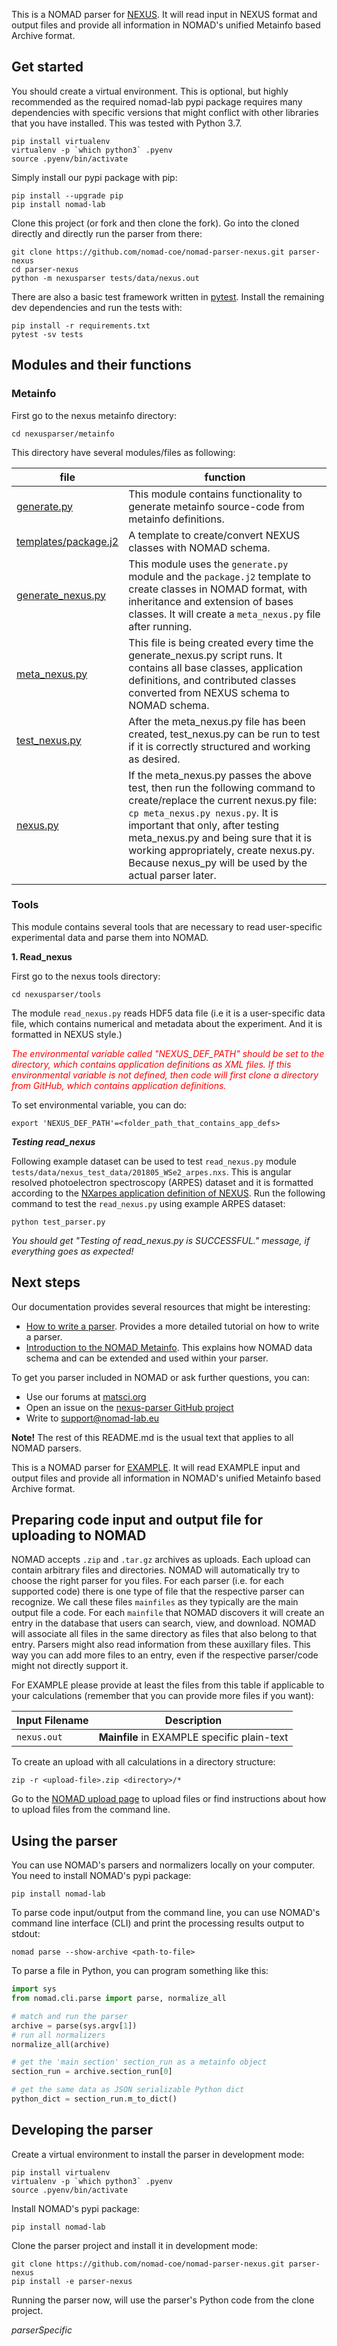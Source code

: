 This is a NOMAD parser for [NEXUS](https://www.nexusformat.org/). It will read input in NEXUS format and output files and provide all information in NOMAD's unified Metainfo based Archive format.

## Get started

You should create a virtual environment. This is optional, but highly recommended as
the required nomad-lab pypi package requires many dependencies with specific versions
that might conflict with other libraries that you have installed. This was tested
with Python 3.7.

```
pip install virtualenv
virtualenv -p `which python3` .pyenv
source .pyenv/bin/activate
```

Simply install our pypi package with pip:
```
pip install --upgrade pip
pip install nomad-lab
```

Clone this project (or fork and then clone the fork). Go into the cloned directly and
directly run the parser from there:
```
git clone https://github.com/nomad-coe/nomad-parser-nexus.git parser-nexus
cd parser-nexus
python -m nexusparser tests/data/nexus.out
```

There are also a basic test framework written in [pytest](https://docs.pytest.org/en/stable/).
Install the remaining dev dependencies and run the tests with:
```
pip install -r requirements.txt
pytest -sv tests
```

## Modules and their functions
### **Metainfo**

First go to the nexus metainfo directory:
```
cd nexusparser/metainfo
```
This directory have several modules/files as following:

| file | function|
|---|---|
|[generate.py](nexusparser/metainfo/generate.py)| This module contains functionality to generate metainfo source-code from metainfo definitions.|
|[templates/package.j2](nexusparser/metainfo/templates/package.j2)| A template to create/convert NEXUS classes with NOMAD schema.|
|[generate_nexus.py](nexusparser/metainfo/generate_nexus.py)|This module uses the `generate.py` module and the `package.j2` template to create classes in NOMAD format, with inheritance and extension of bases classes. It will create a `meta_nexus.py` file after running.|
|[meta_nexus.py](nexusparser/metainfo/meta_nexus.py)| This file is being created every time the generate_nexus.py script runs. It contains all base classes, application definitions, and contributed classes converted from NEXUS schema to NOMAD schema.|
|[test_nexus.py](nexusparser/metainfo/test_nexus.py)| After the meta_nexus.py file has been created, test_nexus.py can be run to test if it is correctly structured and working as desired.|
|[nexus.py](nexusparser/metainfo/nexus.py)| If the meta_nexus.py passes the above test, then run the following command to create/replace the current nexus.py file: ```cp meta_nexus.py nexus.py```. It is important that only, after testing meta_nexus.py and being sure that it is working appropriately, create nexus.py. Because nexus_py will be used by the actual parser later.|

### **Tools**
This module contains several tools that are necessary to read user-specific experimental data and parse them into NOMAD.

**1. Read_nexus**

First go to the nexus tools directory:
```
cd nexusparser/tools
```

The module `read_nexus.py` reads HDF5 data file (i.e it is a user-specific data file, which contains numerical and metadata about the experiment. And it is formatted in NEXUS style.)

<span style="color:red">*The environmental variable called "NEXUS_DEF_PATH" should be set to the directory, which contains application definitions as XML files. If this environmental variable is not defined, then code will first clone a directory from GitHub, which contains application definitions.*</span>

To set environmental variable, you can do:
```
export 'NEXUS_DEF_PATH'=<folder_path_that_contains_app_defs>
```

***Testing read_nexus***

Following example dataset can be used to test `read_nexus.py` module `tests/data/nexus_test_data/201805_WSe2_arpes.nxs`. This is angular resolved photoelectron spectroscopy (ARPES) dataset and it is formatted according to the [NXarpes application definition of NEXUS](https://manual.nexusformat.org/classes/applications/NXarpes.html#nxarpes). Run the following command to test the `read_nexus.py` using example ARPES dataset:
```
python test_parser.py
```
*You should get "Testing of read_nexus.py is SUCCESSFUL." message, if everything goes as expected!*



## Next steps

Our documentation provides several resources that might be interesting:
- [How to write a parser](https://nomad-lab.eu/prod/rae/docs/parser.html). Provides
  a more detailed tutorial on how to write a parser.
- [Introduction to the NOMAD Metainfo](https://nomad-lab.eu/prod/rae/docs/metainfo.html).
  This explains how NOMAD data schema and can be extended and used within your parser.

To get you parser included in NOMAD or ask further questions, you can:
- Use our forums at [matsci.org](https://matsci.org/c/nomad/32)
- Open an issue on the [nexus-parser GitHub project](https://github.com/nomad-coe/nomad-parser-nexus/issues)
- Write to [support@nomad-lab.eu](mailto:support@nomad-lab.eu)

**Note!** The rest of this README.md is the usual text that applies to all NOMAD parsers.


This is a NOMAD parser for [EXAMPLE](https://www.nexus.eu/). It will read EXAMPLE input and
output files and provide all information in NOMAD's unified Metainfo based Archive format.

## Preparing code input and output file for uploading to NOMAD

NOMAD accepts `.zip` and `.tar.gz` archives as uploads. Each upload can contain arbitrary
files and directories. NOMAD will automatically try to choose the right parser for you files.
For each parser (i.e. for each supported code) there is one type of file that the respective
parser can recognize. We call these files `mainfiles` as they typically are the main
output file a code. For each `mainfile` that NOMAD discovers it will create an entry
in the database that users can search, view, and download. NOMAD will associate all files
in the same directory as files that also belong to that entry. Parsers
might also read information from these auxillary files. This way you can add more files
to an entry, even if the respective parser/code might not directly support it.

For EXAMPLE please provide at least the files from this table if applicable to your
calculations (remember that you can provide more files if you want):

|Input Filename| Description|
|--- | --- |
|`nexus.out` | **Mainfile** in EXAMPLE specific plain-text |


To create an upload with all calculations in a directory structure:

```
zip -r <upload-file>.zip <directory>/*
```

Go to the [NOMAD upload page](https://nomad-lab.eu/prod/rae/gui/uploads) to upload files
or find instructions about how to upload files from the command line.

## Using the parser

You can use NOMAD's parsers and normalizers locally on your computer. You need to install
NOMAD's pypi package:

```
pip install nomad-lab
```

To parse code input/output from the command line, you can use NOMAD's command line
interface (CLI) and print the processing results output to stdout:

```
nomad parse --show-archive <path-to-file>
```

To parse a file in Python, you can program something like this:
```python
import sys
from nomad.cli.parse import parse, normalize_all

# match and run the parser
archive = parse(sys.argv[1])
# run all normalizers
normalize_all(archive)

# get the 'main section' section_run as a metainfo object
section_run = archive.section_run[0]

# get the same data as JSON serializable Python dict
python_dict = section_run.m_to_dict()
```

## Developing the parser

Create a virtual environment to install the parser in development mode:

```
pip install virtualenv
virtualenv -p `which python3` .pyenv
source .pyenv/bin/activate
```

Install NOMAD's pypi package:

```
pip install nomad-lab
```

Clone the parser project and install it in development mode:

```
git clone https://github.com/nomad-coe/nomad-parser-nexus.git parser-nexus
pip install -e parser-nexus
```

Running the parser now, will use the parser's Python code from the clone project.

$parserSpecific$
